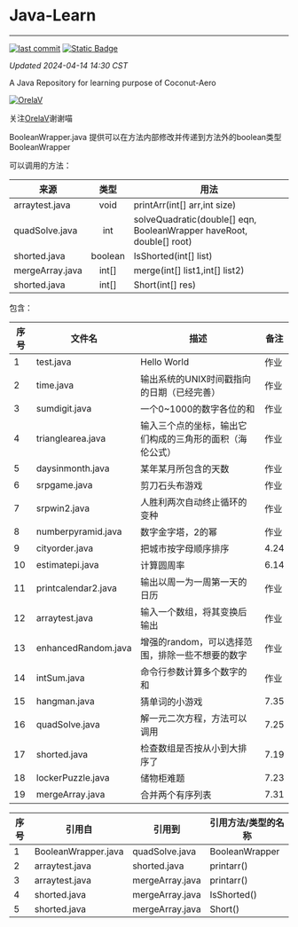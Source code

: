 # Java-Learn

------------------------------------------------------------------------

[![last commit](https://img.shields.io/github/last-commit/Coconut-Aero/JavaLearn)](https://github.com/Coconut-Aero/JavaLearn/commits/master)
[![Static Badge](https://img.shields.io/badge/Coconut-Aero-blue)](https://github.com/Coconut-Aero)


_Updated 2024-04-14 14:30 CST_

A Java Repository for learning purpose of Coconut-Aero


[![OrelaV](https://i2.hdslb.com/bfs/face/d812a48f1ca84d4f60a112dc31ba65546a787a76.jpg@240w_240h_1c_1s_!web-avatar-space-header.avif "@OrelaV")](https://space.bilibili.com/3546375738361934)

关注[OrelaV](https://space.bilibili.com/3546375738361934)谢谢喵

BooleanWrapper.java 提供可以在方法内部修改并传递到方法外的boolean类型 BooleanWrapper

可以调用的方法：

| 来源              |   类型    | 用法                                                                   |
|-----------------|:-------:|----------------------------------------------------------------------|
| arraytest.java  |  void   | printArr(int[] arr,int size)                                         |
| quadSolve.java  |   int   | solveQuadratic(double[] eqn, BooleanWrapper haveRoot, double[] root) |
| shorted.java    | boolean | IsShorted(int[] list)                                                |
| mergeArray.java |  int[]  | merge(int[] list1,int[] list2)                                       |
| shorted.java    |  int[]  | Short(int[] res)                                                     |


包含：

| 序号 | 文件名                 | 描述                           | 备注    |
|----|---------------------|------------------------------|-------|
| 1  | test.java           | Hello World                  | 作业    |
| 2  | time.java           | 输出系统的UNIX时间戳指向的日期（已经完善）      | 作业    |
| 3  | sumdigit.java       | 一个0~1000的数字各位的和              | 作业    |
| 4  | trianglearea.java   | 输入三个点的坐标，输出它们构成的三角形的面积（海伦公式） | 作业    |
| 5  | daysinmonth.java    | 某年某月所包含的天数                   | 作业    |
| 6  | srpgame.java        | 剪刀石头布游戏                      | 作业    |
| 7  | srpwin2.java        | 人胜利两次自动终止循环的变种               | 作业    |
| 8  | numberpyramid.java  | 数字金字塔，2的幂                    | 作业    |
| 9  | cityorder.java      | 把城市按字母顺序排序                   | 4.24  |
| 10 | estimatepi.java     | 计算圆周率                        | 6.14  |
| 11 | printcalendar2.java | 输出以周一为一周第一天的日历               | 作业    |
| 12 | arraytest.java      | 输入一个数组，将其变换后输出               | 作业    |
| 13 | enhancedRandom.java | 增强的random，可以选择范围，排除一些不想要的数字  | 作业    |
| 14 | intSum.java         | 命令行参数计算多个数字的和                | 作业    |
| 15 | hangman.java        | 猜单词的小游戏                      | 7.35  |
| 16 | quadSolve.java      | 解一元二次方程，方法可以调用               | 7.25  |
| 17 | shorted.java        | 检查数组是否按从小到大排序了               | 7.19  |
| 18 | lockerPuzzle.java   | 储物柜难题                        | 7.23  |
| 19 | mergeArray.java     | 合并两个有序列表                     | 7.31  |

| 序号 | 引用自                 | 引用到              | 引用方法/类型的名称     |
|----|---------------------|------------------|----------------|
| 1  | BooleanWrapper.java | quadSolve.java   | BooleanWrapper |
| 2  | arraytest.java      | shorted.java     | printarr()     |
| 3  | arraytest.java      | mergeArray.java  | printarr()     |
| 4  | shorted.java        | mergeArray.java  | IsShorted()    |
| 5  | shorted.java        | mergeArray.java  | Short()        |

